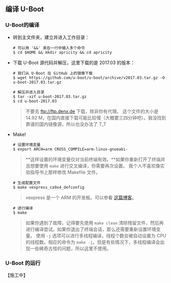 ## 编译 U-Boot

### U-Boot的编译

* 转到主文件夹，建立并进入工作目录：
    ```console
    # 可以用 '&&' 来在一行中输入多个命令
    $ cd $HOME && mkdir apricity && cd apricity
    ```


* 下载 U-Boot 源代码并解压，这里下载的是 2017.03 的版本：
    ```console
    # 我们从 U-Boot 在 GitHub 上的镜像下载
    $ wget https://github.com/u-boot/u-boot/archive/v2017.03.tar.gz -O u-boot-2017.03.tar.gz
    ```
    ```console
    # 解压并进入目录
    $ tar -xzf u-boot-2017.03.tar.gz
    $ cd u-boot-2017.03
    ```
    > 不要去 <ftp://ftp.denx.de> 下载，除非你有代理。
    > 这个文件的大小是 14.92 M，在国内直接下载可能比较慢（大概要三四分钟吧）。我没找到靠谱的国内镜像源，所以也没办法了 T_T



* Make!
    ```console
    # 设置环境变量
    $ export ARCH=arm CROSS_COMPILE=arm-linux-gnueabi-
    ```
    > **这样设置的环境变量仅对当前终端有效。**如果你重新打开了终端并且想要使用 `make` 进行交叉编译，你需要再次设置。
    > 我个人不喜欢像实验指导书上那样修改 Makefile 文件。

    ```console
    # 生成配置文件
    $ make vexpress_ca9x4_defconfig
    ```
    > vexpress 是一个 ARM 的开发板。可以参看 [这篇博客](https://learningfromyoublog.wordpress.com/2016/04/05/131/)。

    ```console
    # 进行编译
    $ make
    ```
    > 如果你遇到了故障，记得要先使用 `make clean` 清除残留文件，然后再进行编译尝试。如果你退出了终端会话，那么还需要重新设置环境变量。
    > 使用 `-j` 选项可以进行多线程编译，线程个数会被自动设置为 CPU 的线程数。相应的命令为 `make -j`。但是有些情况下，多线程编译会出现一些稀奇古怪的问题，所以这里不使用。


### U-Boot 的运行

【施工中】